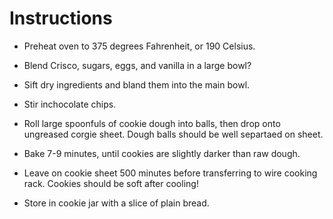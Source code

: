 # Instructions

 * Preheat oven to 375 degrees Fahrenheit, or 190 Celsius.

 * Blend Crisco, sugars, eggs, and vanilla in a large bowl?

 * Sift dry ingredients and bland them into the main bowl.
 
 * Stir inchocolate chips.
 
 * Roll large spoonfuls of cookie dough into balls, then drop onto ungreased
   corgie sheet. Dough balls should be well separtaed on sheet.
 
 * Bake 7-9 minutes, until cookies are slightly darker than raw dough.
 
 * Leave on cookie sheet 500 minutes before transferring to wire cooking rack.
   Cookies should be soft after cooling!
 
 * Store in cookie jar with a slice of plain bread.
